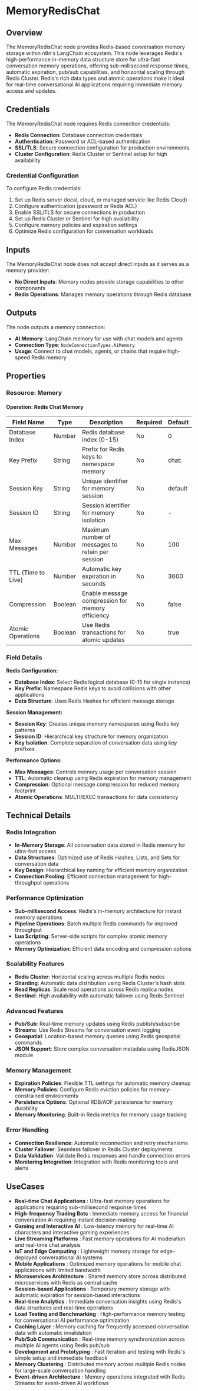 # MemoryRedisChat

## Overview

The MemoryRedisChat node provides Redis-based conversation memory storage within n8n's LangChain ecosystem. This node leverages Redis's high-performance in-memory data structure store for ultra-fast conversation memory operations, offering sub-millisecond response times, automatic expiration, pub/sub capabilities, and horizontal scaling through Redis Cluster. Redis's rich data types and atomic operations make it ideal for real-time conversational AI applications requiring immediate memory access and updates.

## Credentials

The MemoryRedisChat node requires Redis connection credentials:

- **Redis Connection**: Database connection credentials
- **Authentication**: Password or ACL-based authentication
- **SSL/TLS**: Secure connection configuration for production environments
- **Cluster Configuration**: Redis Cluster or Sentinel setup for high availability

### Credential Configuration
To configure Redis credentials:
1. Set up Redis server (local, cloud, or managed service like Redis Cloud)
2. Configure authentication (password or Redis ACL)
3. Enable SSL/TLS for secure connections in production
4. Set up Redis Cluster or Sentinel for high availability
5. Configure memory policies and expiration settings
6. Optimize Redis configuration for conversation workloads

## Inputs

The MemoryRedisChat node does not accept direct inputs as it serves as a memory provider:

- **No Direct Inputs**: Memory nodes provide storage capabilities to other components
- **Redis Operations**: Manages memory operations through Redis database

## Outputs

The node outputs a memory connection:

- **AI Memory**: LangChain memory for use with chat models and agents
- **Connection Type**: `NodeConnectionTypes.AiMemory`
- **Usage**: Connect to chat models, agents, or chains that require high-speed Redis memory

## Properties

### Resource: Memory

#### Operation: Redis Chat Memory

| Field Name | Type | Description | Required | Default |
|---|---|---|---|---|
| Database Index | Number | Redis database index (0-15) | No | 0 |
| Key Prefix | String | Prefix for Redis keys to namespace memory | No | chat: |
| Session Key | String | Unique identifier for memory session | No | default |
| Session ID | String | Session identifier for memory isolation | No | - |
| Max Messages | Number | Maximum number of messages to retain per session | No | 100 |
| TTL (Time to Live) | Number | Automatic key expiration in seconds | No | 3600 |
| Compression | Boolean | Enable message compression for memory efficiency | No | false |
| Atomic Operations | Boolean | Use Redis transactions for atomic updates | No | true |

### Field Details

**Redis Configuration:**
- **Database Index**: Select Redis logical database (0-15 for single instance)
- **Key Prefix**: Namespace Redis keys to avoid collisions with other applications
- **Data Structure**: Uses Redis Hashes for efficient message storage

**Session Management:**
- **Session Key**: Creates unique memory namespaces using Redis key patterns
- **Session ID**: Hierarchical key structure for memory organization
- **Key Isolation**: Complete separation of conversation data using key prefixes

**Performance Options:**
- **Max Messages**: Controls memory usage per conversation session
- **TTL**: Automatic cleanup using Redis expiration for memory management
- **Compression**: Optional message compression for reduced memory footprint
- **Atomic Operations**: MULTI/EXEC transactions for data consistency

## Technical Details

### Redis Integration
- **In-Memory Storage**: All conversation data stored in Redis memory for ultra-fast access
- **Data Structures**: Optimized use of Redis Hashes, Lists, and Sets for conversation data
- **Key Design**: Hierarchical key naming for efficient memory organization
- **Connection Pooling**: Efficient connection management for high-throughput operations

### Performance Optimization
- **Sub-millisecond Access**: Redis's in-memory architecture for instant memory operations
- **Pipeline Operations**: Batch multiple Redis commands for improved throughput
- **Lua Scripting**: Server-side scripts for complex atomic memory operations
- **Memory Optimization**: Efficient data encoding and compression options

### Scalability Features
- **Redis Cluster**: Horizontal scaling across multiple Redis nodes
- **Sharding**: Automatic data distribution using Redis Cluster's hash slots
- **Read Replicas**: Scale read operations across Redis replica nodes
- **Sentinel**: High availability with automatic failover using Redis Sentinel

### Advanced Features
- **Pub/Sub**: Real-time memory updates using Redis publish/subscribe
- **Streams**: Use Redis Streams for conversation event logging
- **Geospatial**: Location-based memory queries using Redis geospatial commands
- **JSON Support**: Store complex conversation metadata using RedisJSON module

### Memory Management
- **Expiration Policies**: Flexible TTL settings for automatic memory cleanup
- **Memory Policies**: Configure Redis eviction policies for memory-constrained environments
- **Persistence Options**: Optional RDB/AOF persistence for memory durability
- **Memory Monitoring**: Built-in Redis metrics for memory usage tracking

### Error Handling
- **Connection Resilience**: Automatic reconnection and retry mechanisms
- **Cluster Failover**: Seamless failover in Redis Cluster deployments
- **Data Validation**: Validate Redis responses and handle connection errors
- **Monitoring Integration**: Integration with Redis monitoring tools and alerts

## UseCases

- **Real-time Chat Applications** : Ultra-fast memory operations for applications requiring sub-millisecond response times
- **High-frequency Trading Bots** : Immediate memory access for financial conversation AI requiring instant decision-making
- **Gaming and Interactive AI** : Low-latency memory for real-time AI characters and interactive gaming experiences
- **Live Streaming Platforms** : Fast memory operations for AI moderation and real-time chat analysis
- **IoT and Edge Computing** : Lightweight memory storage for edge-deployed conversational AI systems
- **Mobile Applications** : Optimized memory operations for mobile chat applications with limited bandwidth
- **Microservices Architecture** : Shared memory store across distributed microservices with Redis as central cache
- **Session-based Applications** : Temporary memory storage with automatic expiration for session-based interactions
- **Real-time Analytics** : Immediate conversation insights using Redis's data structures and real-time operations
- **Load Testing and Benchmarking** : High-performance memory testing for conversational AI performance optimization
- **Caching Layer** : Memory caching for frequently accessed conversation data with automatic invalidation
- **Pub/Sub Communication** : Real-time memory synchronization across multiple AI agents using Redis pub/sub
- **Development and Prototyping** : Fast iteration and testing with Redis's simple setup and immediate feedback
- **Memory Clustering** : Distributed memory across multiple Redis nodes for large-scale conversation handling
- **Event-driven Architecture** : Memory operations integrated with Redis Streams for event-driven AI workflows
